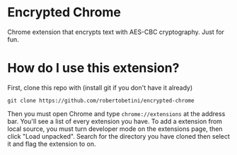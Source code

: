# Encrypted Chrome

Chrome extension that encrypts text with AES-CBC cryptography. Just for fun.

# How do I use this extension?

First, clone this repo with (install git if you don't have it already)
```
git clone https://github.com/robertobetini/encrypted-chrome
```

Then you must open Chrome and type `chrome://extensions` at the address bar. You'll see a list of every extension you have.
To add a extension from local source, you must turn developer mode on the extensions page, then click "Load unpacked".
Search for the directory you have cloned then select it and flag the extension to on.